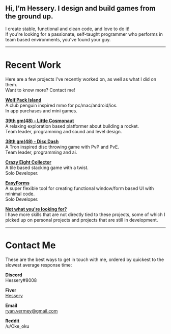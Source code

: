 ## Hi, I’m Hessery. I design and build games from the ground up.
I create stable, functional and clean code, and love to do it!  
If you're looking for a passionate, self-taught programmer who performs in team based environments, you've found your guy.

---

# Recent Work
Here are a few projects I've recently worked on, as well as what I did on them.  
Want to know more? Contact me!

[**Wolf Pack Island**](https://apps.apple.com/app/id1453048068)  
A club penguin inspired mmo for pc/mac/android/ios.  
In app purchases and mini games.

[**39th gm(48) - Little Cosmonaut**](https://gm48.net/game/1971/little-cosmonaut)  
A relaxing exploration based platformer about building a rocket.  
Team leader, programming and sound and level design.

[**38th gm(48) - Disc Dash**](https://gm48.net/game/1855/disc-dash)  
A Tron inspired disc throwing game with PvP and PvE.  
Team leader, programming and ai.

[**Crazy Eight Collector**](https://oke-oku.itch.io/crazy-eight-collector)  
A tile based stacking game with a twist.  
Solo Developer.

[**EasyForms**](https://marketplace.yoyogames.com/assets/10060/easyforms)  
A super flexible tool for creating functional window/form based UI with minimal code.  
Solo Developer.
  
[**Not what you're looking for?**](./other-skills.md)  
I have more skills that are not directly tied to these projects, some of which I picked up on personal projects and projects that are still in development.
  
---

# Contact Me

These are the best ways to get in touch with me, ordered by quickest to the slowest average response time:

**Discord**  
Hessery#8008

**Fiver**  
[Hessery](https://www.fiverr.com/hessery/code-features-or-games-for-you-in-gamemaker-studio-2)

**Email**  
ryan.vermey@gmail.com

**Reddit**  
/u/Oke_oku
